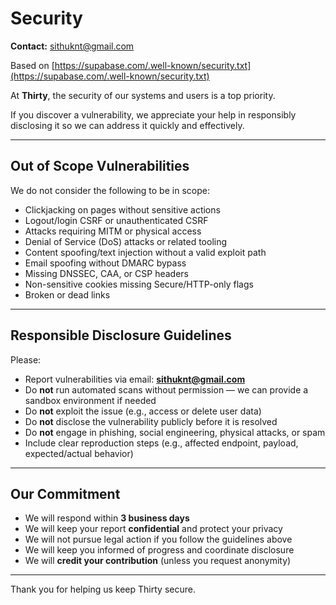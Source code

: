 # Security

**Contact:** [sithuknt@gmail.com](mailto:sithuknt@gmail.com)

Based on [https://supabase.com/.well-known/security.txt](https://supabase.com/.well-known/security.txt)

At **Thirty**, the security of our systems and users is a top priority.

If you discover a vulnerability, we appreciate your help in responsibly disclosing it so we can address it quickly and effectively.

---

## Out of Scope Vulnerabilities

We do not consider the following to be in scope:

- Clickjacking on pages without sensitive actions
- Logout/login CSRF or unauthenticated CSRF
- Attacks requiring MITM or physical access
- Denial of Service (DoS) attacks or related tooling
- Content spoofing/text injection without a valid exploit path
- Email spoofing without DMARC bypass
- Missing DNSSEC, CAA, or CSP headers
- Non-sensitive cookies missing Secure/HTTP-only flags
- Broken or dead links

---

## Responsible Disclosure Guidelines

Please:

- Report vulnerabilities via email: **[sithuknt@gmail.com](mailto:sithuknt@gmail.com)**
- Do **not** run automated scans without permission — we can provide a sandbox environment if needed
- Do **not** exploit the issue (e.g., access or delete user data)
- Do **not** disclose the vulnerability publicly before it is resolved
- Do **not** engage in phishing, social engineering, physical attacks, or spam
- Include clear reproduction steps (e.g., affected endpoint, payload, expected/actual behavior)

---

## Our Commitment

- We will respond within **3 business days**
- We will keep your report **confidential** and protect your privacy
- We will not pursue legal action if you follow the guidelines above
- We will keep you informed of progress and coordinate disclosure
- We will **credit your contribution** (unless you request anonymity)

---

Thank you for helping us keep Thirty secure.
